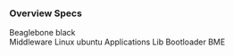 ### Overview Specs

Beaglebone black <br />
Middleware
Linux ubuntu
Applications
Lib
Bootloader
BME 
